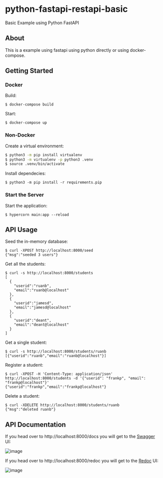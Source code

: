 # python-fastapi-restapi-basic

Basic Example using Python FastAPI

## About

This is a example using fastapi using python directly or using docker-compose.

## Getting Started

### Docker

Build:

```
$ docker-compose build
```

Start:

```
$ docker-compose up
```

### Non-Docker

Create a virtual environment:

```bash
$ python3 -m pip install virtualenv
$ python3 -m virtualenv -p python3 .venv
$ source .venv/bin/activate
```

Install dependecies:

```
$ python3 -m pip install -r requirements.pip
```

### Start the Server

Start the application:

```
$ hypercorn main:app --reload
```

## API Usage

Seed the in-memory database:

```
$ curl -XPOST http://localhost:8000/seed
{"msg":"seeded 3 users"}
```

Get all the students:

```
$ curl -s http://localhost:8000/students
[
  {
	"userid":"ruanb",
	"email":"ruanb@localhost"
  },
  {
	"userid":"jamesd",
	"email":"jamesd@localhost"
  },
  {
	"userid":"deant",
	"email":"deant@localhost"
  }
]
```

Get a single student:

```
$ curl -s http://localhost:8000/students/ruanb
[{"userid":"ruanb","email":"ruanb@localhost"}]
```

Register a student:

```
$ curl -XPOST -H 'Content-Type: application/json' http://localhost:8000/students -d '{"userid": "frankp", "email": "frankp@localhost"}'
{"userid":"frankp","email":"frankp@localhost"}
```

Delete a student:

```
$ curl -XDELETE http://localhost:8000/students/ruanb
{"msg":"deleted ruanb"}
```

## API Documentation

If you head over to http://localhost:8000/docs you will get to the [Swagger](https://github.com/swagger-api) UI:

![image](https://user-images.githubusercontent.com/567298/140638024-1b466b91-ff71-462c-a876-9ae59274099f.png)

If you head over to http://localhost:8000/redoc you will get to the [Redoc](https://github.com/Redocly/redoc) UI:

![image](https://user-images.githubusercontent.com/567298/142222509-87a12ccd-f0a1-4b28-ad5b-5eb1ddc5d744.png)



